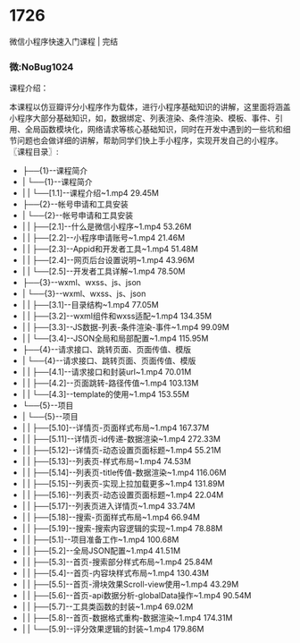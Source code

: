 # 1726
微信小程序快速入门课程 | 完结

### 微:NoBug1024 


课程介绍：

本课程以仿豆瓣评分小程序作为载体，进行小程序基础知识的讲解，这里面将涵盖小程序大部分基础知识，如，数据绑定、列表渲染、条件渲染、模板、事件、引用、全局函数模块化，网络请求等核心基础知识，同时在开发中遇到的一些坑和细节问题也会做详细的讲解，帮助同学们快上手小程序，实现开发自己的小程序。
〖课程目录〗:

- ├──{1}--课程简介  
- |   └──{1}--课程简介  
- |   |   └──[1.1]--课程介绍~1.mp4  29.45M
- ├──{2}--帐号申请和工具安装  
- |   └──{2}--帐号申请和工具安装  
- |   |   ├──[2.1]--什么是微信小程序~1.mp4  53.26M
- |   |   ├──[2.2]--小程序申请账号~1.mp4  21.46M
- |   |   ├──[2.3]--Appid和开发者工具~1.mp4  51.48M
- |   |   ├──[2.4]--网页后台设置说明~1.mp4  43.96M
- |   |   └──[2.5]--开发者工具详解~1.mp4  78.50M
- ├──{3}--wxml、wxss、js、json  
- |   └──{3}--wxml、wxss、js、json  
- |   |   ├──[3.1]--目录结构~1.mp4  77.05M
- |   |   ├──[3.2]--wxml组件和wxss适配~1.mp4  134.35M
- |   |   ├──[3.3]--JS数据-列表-条件渲染-事件~1.mp4  99.09M
- |   |   └──[3.4]--JSON全局和局部配置~1.mp4  115.95M
- ├──{4}--请求接口、跳转页面、页面传值、模版  
- |   └──{4}--请求接口、跳转页面、页面传值、模版  
- |   |   ├──[4.1]--请求接口和封装url~1.mp4  70.01M
- |   |   ├──[4.2]--页面跳转-路径传值~1.mp4  103.13M
- |   |   └──[4.3]--template的使用~1.mp4  153.55M
- └──{5}--项目  
- |   └──{5}--项目  
- |   |   ├──[5.10]--详情页-页面样式布局~1.mp4  167.37M
- |   |   ├──[5.11]--详情页-id传递-数据渲染~1.mp4  272.33M
- |   |   ├──[5.12]--详情页-动态设置页面标题~1.mp4  55.21M
- |   |   ├──[5.13]--列表页-样式布局~1.mp4  74.53M
- |   |   ├──[5.14]--列表页-title传值-数据渲染~1.mp4  116.06M
- |   |   ├──[5.15]--列表页-实现上拉加载更多~1.mp4  131.89M
- |   |   ├──[5.16]--列表页-动态设置页面标题~1.mp4  22.04M
- |   |   ├──[5.17]--列表页进入详情页~1.mp4  33.74M
- |   |   ├──[5.18]--搜索-页面样式布局~1.mp4  66.94M
- |   |   ├──[5.19]--搜索-搜索内容逻辑的实现~1.mp4  78.88M
- |   |   ├──[5.1]--项目准备工作~1.mp4  100.68M
- |   |   ├──[5.2]--全局JSON配置~1.mp4  41.51M
- |   |   ├──[5.3]--首页-搜索部分样式布局~1.mp4  25.84M
- |   |   ├──[5.4]--首页-内容块样式布局~1.mp4  130.43M
- |   |   ├──[5.5]--首页-滑块效果Scroll-view使用~1.mp4  43.29M
- |   |   ├──[5.6]--首页-api数据分析-globalData操作~1.mp4  90.54M
- |   |   ├──[5.7]--工具类函数的封装~1.mp4  69.02M
- |   |   ├──[5.8]--首页-数据格式重构-数据渲染~1.mp4  174.31M
- |   |   └──[5.9]--评分效果逻辑的封装~1.mp4  179.86M
